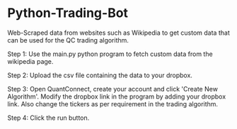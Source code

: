 # Python-Trading-Bot

Web-Scraped data from websites such as Wikipedia to get custom data that can be used for the QC trading algorithm.

Step 1:
    Use the main.py python program to fetch custom data from the wikipedia page.

Step 2:
    Upload the csv file containing the data to your dropbox.

Step 3:
    Open QuantConnect, create your account and click 'Create New Algorithm'. Modify the dropbox link in the program by adding your dropbox link. Also change the tickers as per requirement in the trading algorithm.

Step 4:
    Click the run button.
